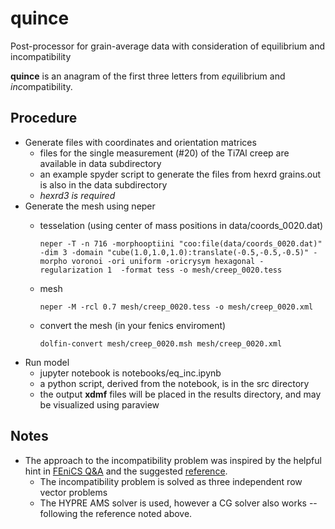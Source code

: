 # quince
Post-processor for grain-average data with consideration of equilibrium and incompatibility

**quince** is an anagram of the first three letters from *equ*ilibrium and *inc*ompatibility.

## Procedure

* Generate files with coordinates and orientation matrices
  * files for the single measurement (#20) of the Ti7Al creep are available in data subdirectory
  * an example  spyder script to generate the files from hexrd grains.out is also in the data subdirectory 
  * _hexrd3 is required_
* Generate the mesh using neper
  * tesselation (using center of mass positions in data/coords_0020.dat)

        neper -T -n 716 -morphooptiini "coo:file(data/coords_0020.dat)" -dim 3 -domain "cube(1.0,1.0,1.0):translate(-0.5,-0.5,-0.5)" -morpho voronoi -ori uniform -oricrysym hexagonal -regularization 1  -format tess -o mesh/creep_0020.tess
  * mesh

        neper -M -rcl 0.7 mesh/creep_0020.tess -o mesh/creep_0020.xml
  * convert the mesh (in your fenics enviroment)

        dolfin-convert mesh/creep_0020.msh mesh/creep_0020.xml
* Run model
  * jupyter notebook is notebooks/eq_inc.ipynb
  * a python script, derived from the notebook, is in the src directory
  * the output **xdmf** files will be placed in the results directory, and may be visualized using paraview


## Notes

* The approach to the incompatibility problem was inspired by the helpful hint in [FEniCS Q&A](https://fenicsproject.org/qa/10114/imposed-current-working-small-difference-original-example) and the suggested [reference](https://ieeexplore.ieee.org/document/497323). 
  * The incompatibility problem is solved as three independent row vector problems
  * The HYPRE AMS solver is used, however a CG solver also works -- following the reference noted above.
